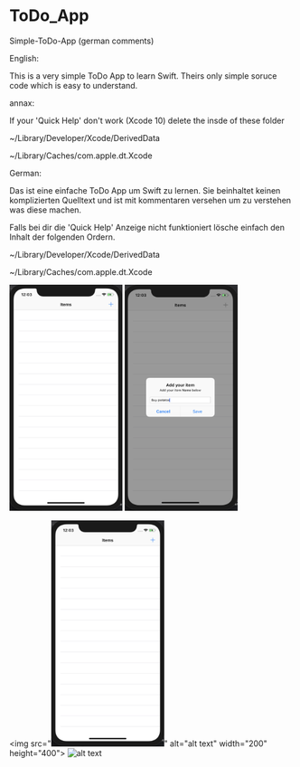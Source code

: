 # ToDo_App
Simple-ToDo-App (german comments)

English:

This is a very simple ToDo App to learn Swift. Theirs only simple soruce code which is easy to understand.

annax:

If your 'Quick Help' don't work (Xcode 10) delete the insde of these folder

~/Library/Developer/Xcode/DerivedData

~/Library/Caches/com.apple.dt.Xcode


German:

Das ist eine einfache ToDo App um Swift zu lernen. Sie beinhaltet keinen komplizierten Quelltext und ist mit kommentaren versehen um zu verstehen was diese machen.

Falls bei dir die 'Quick Help' Anzeige nicht funktioniert lösche einfach den Inhalt der folgenden Ordern.

~/Library/Developer/Xcode/DerivedData

~/Library/Caches/com.apple.dt.Xcode


<img src="https://github.com/gianmarcog/simple-ios-apps/blob/master/projects/ToDo_App/toApp_1.png" alt="alt text" width="200" height="400">               <img src="https://github.com/gianmarcog/simple-ios-apps/blob/master/projects/ToDo_App/toApp_2.png" alt="alt text" width="200" height="400"> 


<img src="<img src="https://github.com/gianmarcog/simple-ios-apps/blob/master/projects/ToDo_App/toApp_1.png" alt="alt text" width="200" height="400">" alt="alt text" width="200" height="400">      <img src="hhttps://github.com/gianmarcog/simple-ios-apps/blob/master/projects/ToDo_App/toApp_4.png" alt="alt text" width="200" height="400">
